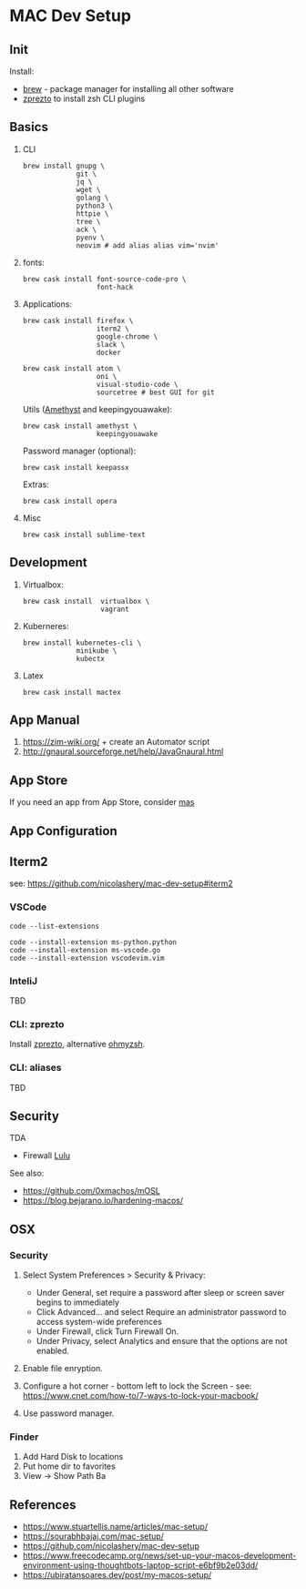 # MAC Dev Setup

## Init

Install:

- [brew](https://brew.sh/) - package manager for installing all other software
- [zprezto](https://github.com/sorin-ionescu/prezto) to install zsh CLI plugins

## Basics

1. CLI

   ```
   brew install gnupg \
                git \
                jq \
                wget \
                golang \
                python3 \
                httpie \
                tree \
                ack \
                pyenv \
                neovim # add alias alias vim='nvim'   
   ```

2. fonts:

   ```
   brew cask install font-source-code-pro \
                     font-hack
   ```

2. Applications:

   ```
   brew cask install firefox \
                     iterm2 \
                     google-chrome \
                     slack \
                     docker
   ```

   ```
   brew cask install atom \
                     oni \
                     visual-studio-code \
                     sourcetree # best GUI for git
   ```

   Utils ([Amethyst](https://ianyh.com/amethyst/) and keepingyouawake):

   ```
   brew cask install amethyst \
                     keepingyouawake
   ```

   Password manager (optional):

   ```
   brew cask install keepassx
   ```
   
   Extras:
   
   ```
   brew cask install opera
   ```
   
6. Misc

   ```
   brew cask install sublime-text
   ```
   
## Development

1. Virtualbox:

   ```
   brew cask install  virtualbox \
                      vagrant
   ````

2. Kuberneres:

   ```
   brew install kubernetes-cli \
                minikube \
                kubectx
   ```

3. Latex

   ```
   brew cask install mactex 
   ```
   
## App Manual

1. https://zim-wiki.org/ + create an Automator script
2. http://gnaural.sourceforge.net/help/JavaGnaural.html

## App Store

If you need an app from App Store, consider [mas](https://github.com/mas-cli/mas)

## App Configuration

## Iterm2

see: https://github.com/nicolashery/mac-dev-setup#iterm2

### VSCode

```
code --list-extensions

code --install-extension ms-python.python
code --install-extension ms-vscode.go
code --install-extension vscodevim.vim
```

### InteliJ

TBD

### CLI: zprezto

Install [zprezto](https://github.com/sorin-ionescu/prezto), alternative [ohmyzsh](https://github.com/ohmyzsh/ohmyzsh).

### CLI: aliases

TBD

## Security

TDA

- Firewall [Lulu](https://github.com/objective-see/LuLu) 

See also: 

- https://github.com/0xmachos/mOSL
- https://blog.bejarano.io/hardening-macos/

## OSX

### Security

1. Select System Preferences > Security & Privacy:

   - Under General, set require a password after sleep or screen saver begins to immediately
   - Click Advanced… and select Require an administrator password to access system-wide preferences
   - Under Firewall, click Turn Firewall On.
   - Under Privacy, select Analytics and ensure that the options are not enabled.

2. Enable file enryption.

3. Configure a hot corner - bottom left to lock the Screen - see: https://www.cnet.com/how-to/7-ways-to-lock-your-macbook/

4. Use password manager.

### Finder

1. Add Hard Disk to locations
2. Put home dir to favorites
3. View -> Show Path Ba

## References

- https://www.stuartellis.name/articles/mac-setup/
- https://sourabhbajaj.com/mac-setup/
- https://github.com/nicolashery/mac-dev-setup
- https://www.freecodecamp.org/news/set-up-your-macos-development-environment-using-thoughtbots-laptop-script-e6bf9b2e03dd/
- https://ubiratansoares.dev/post/my-macos-setup/
